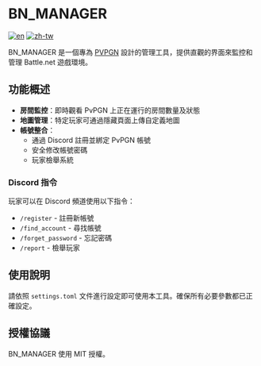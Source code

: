 # BN_MANAGER
[![en](https://img.shields.io/badge/Lang-English-red.svg)](https://github.com/fatorin/bn_manager/blob/master/README.md)
[![zh-tw](https://img.shields.io/badge/Lang-正體中文-blue.svg)](https://github.com/fatorin/bn_manager/blob/master/README.zh-tw.md)

BN_MANAGER 是一個專為 [PVPGN](https://github.com/pvpgn/pvpgn-server) 設計的管理工具，提供直觀的界面來監控和管理 Battle.net 遊戲環境。

## 功能概述

- **房間監控**：即時觀看 PvPGN 上正在運行的房間數量及狀態
- **地圖管理**：特定玩家可通過隱藏頁面上傳自定義地圖
- **帳號整合**：
    - 通過 Discord 註冊並綁定 PvPGN 帳號
    - 安全修改帳號密碼
    - 玩家檢舉系統

### Discord 指令

玩家可以在 Discord 頻道使用以下指令：
- `/register` - 註冊新帳號
- `/find_account` - 尋找帳號
- `/forget_password` - 忘記密碼
- `/report` - 檢舉玩家

## 使用說明

請依照 `settings.toml` 文件進行設定即可使用本工具。確保所有必要參數都已正確設定。

## 授權協議

BN_MANAGER 使用 MIT 授權。
